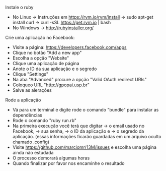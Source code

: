 Instale o ruby
* No Linux
-> Instruções em https://rvm.io/rvm/install
-> sudo apt-get install curl
-> curl -sSL https://get.rvm.io | bash
* No Windows
-> http://rubyinstaller.org/

Crie uma aplicação no Facebook:
* Visite a página: https://developers.facebook.com/apps
* Clique no botão "Add a new app"
* Escolha a opção "Website"
* Clique uma aplicação de página
* Anote o ID da sua aplicação e o segredo
* Clique "Settings"
* Na aba "Advanced" procure a opção "Valid OAuth redirect URIs"
* Coloqueo URL "http://gpopai.usp.br"
* Salve as alerações

Rode a aplicação
* Vá para um terminal e digite rode o comando "bundle" para instalar as dependências
* Rode o comando "ruby run.rb"
* Na primeira execução você terá que digitar
-> o email usado no Facebook,
-> sua senha,
-> o ID da aplicação e
-> o segredo da aplicação.
(essas informações ficarão guardadas em um arquivo oculto chamado .config)
* Visite https://github.com/marciomr/13M/issues e escolha uma página ainda não estudada
* O processo demorará algumas horas
* Quando finalizar por favor nos encaminhe o resultado

